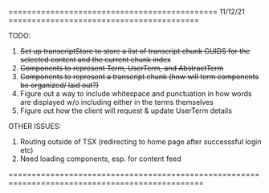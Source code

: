 ============================================= 11/12/21 =========================================

TODO:
1. ~~Set up transcriptStore to store a list of transcript chunk GUIDS for the selected content and the current chunk index~~
2. ~~Components to represent Term, UserTerm, and AbstractTerm~~
3. ~~Components to represent a transcript chunk (how will term components be organized/ laid out?)~~
4. Figure out a way to include whitespace and punctuation in how words are displayed w/o including either in the terms themselves
5. Figure out how the client will request & update UserTerm details

OTHER ISSUES:
1. Routing outside of TSX (redirecting to home page after successsful login etc)
2. Need loading components, esp. for content feed

================================================================================================
